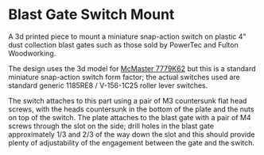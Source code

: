 # Blast Gate Switch Mount

A 3d printed piece to mount a miniature snap-action switch on plastic 4" dust collection blast gates such as those sold by PowerTec and Fulton Woodworking.

The design uses the 3d model for [McMaster 7779K62](https://www.mcmaster.com/7779K62/) but this is a standard miniature snap-action switch form factor; the actual switches used are standard generic 1185RE8 / V-156-1C25 roller lever switches.

The switch attaches to this part using a pair of M3 countersunk flat head screws, with the heads countersunk in the bottom of the plate and the nuts on top of the switch. The plate attaches to the blast gate with a pair of M4 screws through the slot on the side; drill holes in the blast gate approximately 1/3 and 2/3 of the way down the slot and this should provide plenty of adjustability of the engagement between the gate and the switch.
